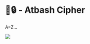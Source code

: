 # 🧩🔒 - Atbash Cipher

A=Z...

<a href="https://visitorbadge.io/status?path=https%3A%2F%2Fgithub.com%2Fd4v1-sudo%2Fatbash-cipher"><img src="https://api.visitorbadge.io/api/visitors?path=https%3A%2F%2Fgithub.com%2Fd4v1-sudo%2Fatbash-cipher&label=Thanks%20for%20dropping%20in&labelColor=%23000000&countColor=%23FFFFFF" /></a>
